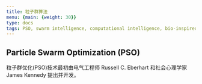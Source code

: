 ```yaml
---
title: 粒子群算法
menu: {main: {weight: 30}}
type: docs
tags: PSO, swarm intelligence, computational intelligence, bio-inspired algorithms, stochastic algorithms, optimisation
---
```


## Particle Swarm Optimization (PSO)

粒子群优化(PSO)技术最初由电气工程师 Russell C. Eberhart 和社会心理学家 James Kennedy 提出并开发。
